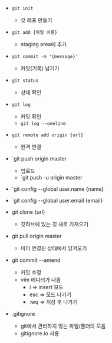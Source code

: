 - `git init`
	- 깃 레포 만들기
- `git add {파일 이름}`
	- staging area에 추가
- `git commit -m '{message}'`
	- 커밋(기록) 남기기
- `git status`
	- 상태 확인
- `git log`
	- 커밋 확인
	- `git log --oneline`
- `git remote add origin {url}`
	- 원격 연결
- `git push origin master
	- 업로드
	- `git push -u origin master
- `git config --global user.name {name}
- `git config --global user.email {email}

- git clone {url}
	- 깃허브에 있는 깃 새로 가져오기
- git pull origin master
	- 이미 연결된 상태에서 당겨오기
- git commit --amend
	- 커밋 수정
	- vim 에디터가 나옴
		- i => insert 모드
		- esc => 모드 나가기
		- :wq => 저장 후 나가기
- .gitignore
	- git에서 관리하지 않는 파일/폴더의 모음
	- gitignore.io 사용